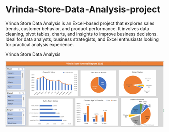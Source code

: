 # Vrinda-Store-Data-Analysis-project
Vrinda Store Data Analysis is an Excel-based project that explores sales trends, customer behavior, and product performance. It involves data cleaning, pivot tables, charts, and insights to improve business decisions. Ideal for data analysts, business strategists, and Excel enthusiasts looking for practical analysis experience.

Vrinda Store Data Analysis

![image alt](https://github.com/tanisha134/Vrinda-Store-Data-Analysis-project/blob/53ddb6f02ff086140446b0aebf059e24e202591f/4.png)
